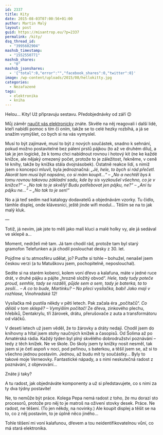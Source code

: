 ```yaml
---
id: 2337
title: Kity
date: 2015-08-03T07:00:56+01:00
author: Martin Malý
layout: post
guid: https://misantrop.eu/?p=2337
permalink: /kity/
dsq_thread_id:
  - "3995602904"
mashsb_timestamp:
  - "1552550771"
mashsb_shares:
  - "0"
mashsb_jsonshares:
  - '{"total":0,"error":"","facebook_shares":0,"twitter":0}'
image: /wp-content/uploads/2015/08/hellokitty.jpg
categories:
  - Nezařazené
tags:
  - elektronika
  - kniha
---
```

Helou&#8230; Kity! Už připravuju sestavu. Předobjednávky od září 😉

<!--more-->

Můj záměr [naučit vás elektronicky](https://misantrop.eu/naucim-vas-mluvit-elektronicky/) znáte. Skvěle na něj reagovali i další lidé, kteří nabídli pomoc s tím či oním, takže se to celé hezky rozbíhá, a já se snažím vymýšlet, co bych si na vás vymyslel.

Musí to být zajímavé, musí to být z nových součástek, snadno k sehnání, pokud možno postavitelné bez pálení prstů pájkou (to až ve druhém dílu), a tak je jen logické, že k tomu chci nabídnout rovnou i hotový kit (ne ke každé knížce, ale nějaký omezený počet, protože to je záležitost, řekněme, v ceně té knihy, takže by knížka stála dvojnásobek). Ostatně reakce lidí, s nimiž jsem o koncepci mluvil, byla jednoznačná: _&#8222;Jé, hele, to bych si rád přečetl. Akorát tam musí být napsáno, co si mám koupit&#8230;&#8220; &#8211; &#8222;No a nechtěl bys k tomu rovnou takovou základní sadu, kde by sis vyzkoušel všechno, co je v knížce?&#8220; &#8211; &#8222;No tak to je skvělý! Budu potřebovat jen pájku, ne?&#8220; &#8211; &#8222;Ani tu pájku ne&#8230;&#8220; &#8211; &#8222;No tak to je sen!&#8220;_

No a já teď sedím nad katalogy dodavatelů a objednávám vzorky. Tu čidlo, támhle displej, onde klávesnici, ještě jinde wifi modul&#8230; Těším se na to jak malý kluk.

&#8212;

Totiž, já nevím, jak jste to měli jako malí kluci a malé holky vy, ale já sedával ve sklepě a&#8230;

Moment, nedrželi mě tam. Já tam chodil rád, protože tam byl starý gramofon Telefunken a já chodil poslouchat desky z 30. let.

Pojďme si tu atmosféru udělat, jo? Pusťte si tohle &#8211; bohužel, nenašel jsem českou verzi (a tu Matuškovu jsem, pochopitelně, neposlouchal).



Sedíte si na starém koberci, kolem voní dřevo a kalafuna, máte v jedné ruce drát, v druhé pájku a pájíte &#8222;hrozně složitý obvod&#8220;. _Hele, tady tudy poteče proud, semhle, tady se rozdělí, půjde sem a sem, tady je baterka, ta to zesílí&#8230; &#8211; A co to bude, Martínku? &#8211; No přeci vysílačka, babi! Jako mají v rozhlase, Vinohradská 12!_

Vysílačka mě pustila někdy v pěti letech. Pak začala éra &#8222;počítačů&#8220;. _Co děláš v tom sklepě? &#8211; Vymýšlím počítač!_ Ze dřeva, zinkového plechu, hřebíků, Dentakrylu, tří žárovek, drátu, přerušovače z auta a transformátoru od vláčků.

V deseti letech už jsem věděl, že to žárovky a dráty nedají. Chodil jsem do knihovny a hltal jsem stohy naučných knížek a časopisů. Od Šolima až po Amatérská rádia. Každý týden byl plný skvělého dobrodružství poznávání &#8211; tedy z těch knížek. Ne ve škole. Do školy jsem ty knížky nosit nesměl, tak jsem si je četl aspoň v noci, pod peřinou, s baterkou, a těšil jsem se, až si to všechno jednou postavím. Jednou, až budu mít ty součástky&#8230; Byly to takové moje Verneovky. Fantastické nápady, a s nimi neskutečná radost z poznávání, z objevování&#8230;

Znáte ji taky?

A tu radost, jak objednáváte komponenty a už si představujete, co s nimi za ty dva týdny postavíte!

Ne, to nemůže být práce. Kolega Pepa nemá radost z toho, že mu dorazí sto procesorů, protože pro něj to je matroš na oživení stovky desek. Práce. Ne radost, ne těšení. (To jen někdy, na novinky.) Ale koupit displej a těšit se na to, co z něj postavím, to je úplně něco jiného&#8230;

Tohle těšení mi voní kalafunou, dřevem a tou neidentifikovatelnou vůní, co má stará elektronika.